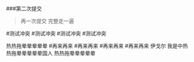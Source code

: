 ###第二次提交
>再一次提交
>完整走一遍

#测试冲突
#测试冲突
#测试冲突
#测试冲突

热热拖晕晕晕晕晕
#再来再来
#再来再来
#再来再来
#再来再来
伊戈尔
我是中热热拖晕晕晕晕晕国人
热热拖晕晕晕晕晕